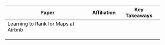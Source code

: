 | Paper | Affiliation |	Key Takeaways |
| ---- | ---- | ---- |
| Learning to Rank for Maps at Airbnb | | |
| | | |
| | | |
| | | |